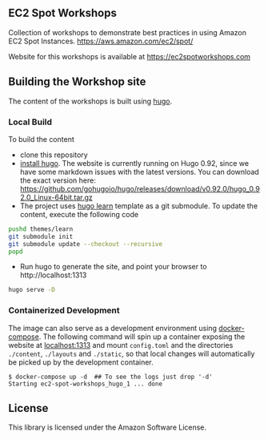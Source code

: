 ## EC2 Spot Workshops

Collection of workshops to demonstrate best practices in using Amazon EC2 Spot Instances. https://aws.amazon.com/ec2/spot/

Website for this workshops is available at https://ec2spotworkshops.com

## Building the Workshop site

The content of the workshops is built using [hugo](https://gohugo.io/).

### Local Build
To build the content
 * clone this repository
 * [install hugo](https://gohugo.io/getting-started/installing/). The website is currently running on Hugo 0.92, since we have some markdown issues with the latest versions. You can download the exact version here: https://github.com/gohugoio/hugo/releases/download/v0.92.0/hugo_0.92.0_Linux-64bit.tar.gz
 * The project uses [hugo learn](https://github.com/matcornic/hugo-theme-learn/) template as a git submodule. To update the content, execute the following code
```bash
pushd themes/learn
git submodule init
git submodule update --checkout --recursive
popd
```
 * Run hugo to generate the site, and point your browser to http://localhost:1313
```bash
hugo serve -D
```

### Containerized Development

The image can also serve as a development environment using [docker-compose](https://docs.docker.com/compose/).
The following command will spin up a container exposing the website at [localhost:1313](http://localhost:1313) and mount `config.toml` and the directories `./content`, `./layouts` and `./static`, so that local changes will automatically be picked up by the development container.

```
$ docker-compose up -d  ## To see the logs just drop '-d'
Starting ec2-spot-workshops_hugo_1 ... done
```

## License

This library is licensed under the Amazon Software License.
